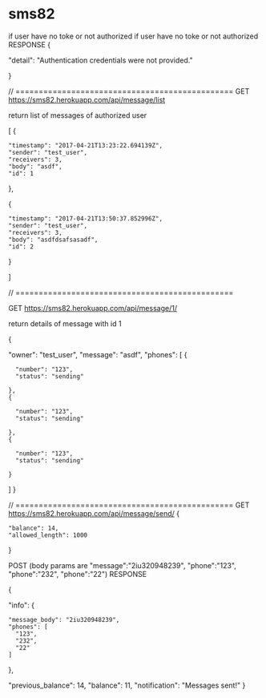 # sms82

if user have no toke or not authorized
if user have no toke or not authorized
RESPONSE
{

  "detail": "Authentication credentials were not provided."
  
}

// ===============================================
GET
https://sms82.herokuapp.com/api/message/list

return list of messages of authorized user

[
  {
  
    "timestamp": "2017-04-21T13:23:22.694139Z",
    "sender": "test_user",
    "receivers": 3,
    "body": "asdf",
    "id": 1
    
  },
  
  {
  
    "timestamp": "2017-04-21T13:50:37.852996Z",
    "sender": "test_user",
    "receivers": 3,
    "body": "asdfdsafsasadf",
    "id": 2
    
  }
  
]


// ===============================================

GET
https://sms82.herokuapp.com/api/message/1/

return details of message with id 1

{

  "owner": "test_user",
  "message": "asdf",
  "phones": [
    {
    
      "number": "123",
      "status": "sending"
      
    },
    {
    
      "number": "123",
      "status": "sending"
      
    },
    {
    
      "number": "123",
      "status": "sending"
      
    }
  ]
}



// ===============================================
GET
https://sms82.herokuapp.com/api/message/send/
{

    "balance": 14,
    "allowed_length": 1000
}

POST (body params are "message":"2iu320948239", "phone":"123", "phone":"232", "phone":"22")
RESPONSE

{

  "info": {
  
  
    "message_body": "2iu320948239",
    "phones": [
      "123",
      "232",
      "22"
    ]
  },
  
  "previous_balance": 14,
  "balance": 11,
  "notification": "Messages sent!"
}

